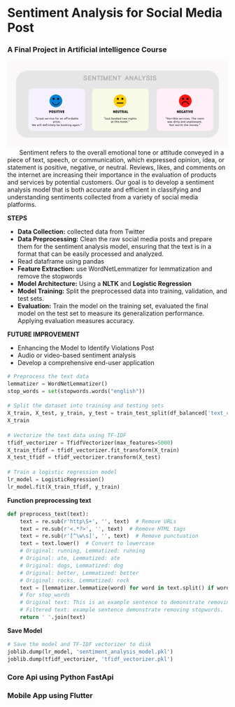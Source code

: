 # Sentiment Analysis for Social Media Post
### A Final Project in Artificial intelligence Course 
![img.png](img.png)
&nbsp;&nbsp;&nbsp;&nbsp;&nbsp;&nbsp; Sentiment refers to the overall emotional tone or attitude conveyed in a piece of
text, speech, or communication, which expressed opinion, idea, or statement is
positive, negative, or neutral.
Reviews, likes, and comments on the internet are increasing their importance in
the evaluation of products and services by potential customers.
Our goal is to develop a sentiment analysis model that is both accurate and
efficient in classifying and understanding sentiments collected from a variety of
social media platforms.

**STEPS**
- **Data Collection:** collected data from Twitter
- **Data Preprocessing:** Clean the raw social media posts and prepare them for the
sentiment analysis model, ensuring that the text is in a format that can be easily
processed and analyzed.
- Read dataframe using pandas
- **Feature Extraction:** use WordNetLemmatizer for lemmatization and remove
the stopwords 
- **Model Architecture:** Using a **NLTK** and **Logistic Regression**
- **Model Training:** Split the preprocessed data into training, validation, and
test sets.
- **Evaluation:** Train the model on the training set, evaluated the final model
on the test set to measure its generalization performance. Applying
evaluation measures accuracy.

**FUTURE IMPROVEMENT**
- Enhancing the Model to Identify Violations Post 
- Audio or video-based sentiment analysis 
- Develop a comprehensive end-user application
```python
# Preprocess the text data
lemmatizer = WordNetLemmatizer()
stop_words = set(stopwords.words("english"))

# Split the dataset into training and testing sets
X_train, X_test, y_train, y_test = train_test_split(df_balanced['text_cleaned'], df_balanced['Sentiment'], test_size=0.2, random_state=42)
X_train

# Vectorize the text data using TF-IDF
tfidf_vectorizer = TfidfVectorizer(max_features=5000)
X_train_tfidf = tfidf_vectorizer.fit_transform(X_train)
X_test_tfidf = tfidf_vectorizer.transform(X_test)

# Train a logistic regression model
lr_model = LogisticRegression()
lr_model.fit(X_train_tfidf, y_train)
```
**Function preprocessing text**
```python
def preprocess_text(text):
    text = re.sub(r'http\S+', '', text)  # Remove URLs
    text = re.sub(r'<.*?>', '', text)  # Remove HTML tags
    text = re.sub(r'[^\w\s]', '', text)  # Remove punctuation
    text = text.lower()  # Convert to lowercase
    # Original: running, Lemmatized: running
    # Original: ate, Lemmatized: ate
    # Original: dogs, Lemmatized: dog
    # Original: better, Lemmatized: better
    # Original: rocks, Lemmatized: rock
    text = [lemmatizer.lemmatize(word) for word in text.split() if word not in stop_words]  # Lemmatization
    # For stop_words
    # Original text: This is an example sentence to demonstrate removing stopwords.
    # Filtered text: example sentence demonstrate removing stopwords.
    return ' '.join(text)
```
**Save Model**
```python
# Save the model and TF-IDF vectorizer to disk
joblib.dump(lr_model, 'sentiment_analysis_model.pkl')
joblib.dump(tfidf_vectorizer, 'tfidf_vectorizer.pkl')
```
### Core Api using Python FastApi
### Mobile App using Flutter